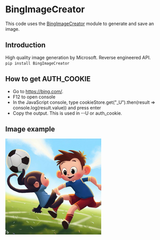 # BingImageCreator
This code uses the [BingImageCreator](https://github.com/acheong08/BingImageCreator/tree/main) module to generate and save an image.
## Introduction
High quality image generation by Microsoft. Reverse engineered API.    
`pip install BingImageCreator`
## How to get AUTH_COOKIE
* Go to https://bing.com/.
* F12 to open console
* In the JavaScript console, type cookieStore.get("_U").then(result => console.log(result.value)) and press enter
* Copy the output. This is used in --U or auth_cookie.
## Image example
<img src="./1.jpeg" height="300x" width="300px">
